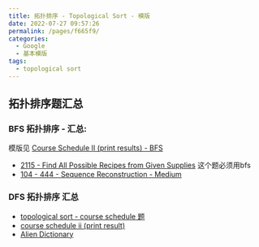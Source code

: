 ```yaml
---
title: 拓扑排序 - Topological Sort - 模版
date: 2022-07-27 09:57:26
permalink: /pages/f665f9/
categories:
  - Google
  - 基本模版
tags:
  - topological sort
---
```


## 拓扑排序题汇总

### BFS 拓扑排序 - 汇总:
模版见 [Course Schedule II (print results) - BFS](/pages/16db16/#%E8%A7%A3%E9%A2%98%E6%80%9D%E8%B7%AF)
- [2115 - Find All Possible Recipes from Given Supplies](/pages/c7fa6e/) 这个题必须用bfs
- [104 - 444 - Sequence Reconstruction - Medium](/pages/cde28d/)


### DFS 拓扑排序 汇总
-   [topological sort - course schedule 题](/pages/e4e0f5)
-   [course schedule ii (print result)](/pages/16db16/#description) 
-   [Alien Dictionary](/pages/543ced/)




